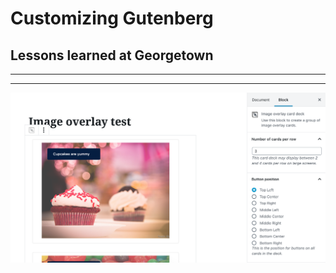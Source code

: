 # Customizing Gutenberg
## Lessons learned at Georgetown

---

<section data-background-image="images/image-overlay-parent-after.png" data-background-size="auto 100%" data-background-color="#fff"></section>

---

![Image overlay card deck parent, before changes were made](images/image-overlay-parent-before.png)
